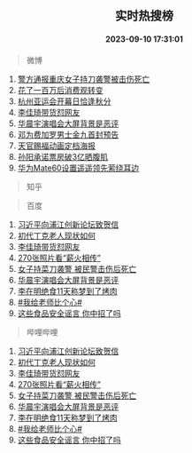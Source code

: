 <div align="center"><h2>实时热搜榜</h2><h4>2023-09-10 17:31:01</h4></div>

> 微博  

1. [警方通报重庆女子持刀袭警被击伤死亡](https://s.weibo.com/weibo?q=%23%E8%AD%A6%E6%96%B9%E9%80%9A%E6%8A%A5%E9%87%8D%E5%BA%86%E5%A5%B3%E5%AD%90%E6%8C%81%E5%88%80%E8%A2%AD%E8%AD%A6%E8%A2%AB%E5%87%BB%E4%BC%A4%E6%AD%BB%E4%BA%A1%23&t=31&band_rank=1&Refer=top)<br />
2. [花了一百万后消费观转变](https://s.weibo.com/weibo?q=%23%E8%8A%B1%E4%BA%86%E4%B8%80%E7%99%BE%E4%B8%87%E5%90%8E%E6%B6%88%E8%B4%B9%E8%A7%82%E8%BD%AC%E5%8F%98%23&t=31&band_rank=2&Refer=top)<br />
3. [杭州亚运会开幕日恰逢秋分](https://s.weibo.com/weibo?q=%23%E6%9D%AD%E5%B7%9E%E4%BA%9A%E8%BF%90%E4%BC%9A%E5%BC%80%E5%B9%95%E6%97%A5%E6%81%B0%E9%80%A2%E7%A7%8B%E5%88%86%23&t=31&band_rank=3&Refer=top)<br />
4. [李佳琦带货怼网友](https://s.weibo.com/weibo?q=%23%E6%9D%8E%E4%BD%B3%E7%90%A6%E5%B8%A6%E8%B4%A7%E6%80%BC%E7%BD%91%E5%8F%8B%23&t=31&band_rank=4&Refer=top)<br />
5. [华晨宇演唱会大屏背景是恶评](https://s.weibo.com/weibo?q=%23%E5%8D%8E%E6%99%A8%E5%AE%87%E6%BC%94%E5%94%B1%E4%BC%9A%E5%A4%A7%E5%B1%8F%E8%83%8C%E6%99%AF%E6%98%AF%E6%81%B6%E8%AF%84%23&t=31&band_rank=5&Refer=top)<br />
6. [邓为费加罗男士金九首封预告](https://s.weibo.com/weibo?q=%23%E9%82%93%E4%B8%BA%E8%B4%B9%E5%8A%A0%E7%BD%97%E7%94%B7%E5%A3%AB%E9%87%91%E4%B9%9D%E9%A6%96%E5%B0%81%E9%A2%84%E5%91%8A%23&t=31&band_rank=6&Refer=top)<br />
7. [天官赐福动画定档海报](https://s.weibo.com/weibo?q=%E5%A4%A9%E5%AE%98%E8%B5%90%E7%A6%8F%E5%8A%A8%E7%94%BB%E5%AE%9A%E6%A1%A3%E6%B5%B7%E6%8A%A5&t=31&band_rank=7&Refer=top)<br />
8. [孙阳承诺票房破3亿晒腹肌](https://s.weibo.com/weibo?q=%23%E5%AD%99%E9%98%B3%E6%89%BF%E8%AF%BA%E7%A5%A8%E6%88%BF%E7%A0%B43%E4%BA%BF%E6%99%92%E8%85%B9%E8%82%8C%23&t=31&band_rank=8&Refer=top)<br />
9. [华为Mate60设置遥遥领先萦绕耳边](https://s.weibo.com/weibo?q=%E5%8D%8E%E4%B8%BAMate60%E8%AE%BE%E7%BD%AE%E9%81%A5%E9%81%A5%E9%A2%86%E5%85%88%E8%90%A6%E7%BB%95%E8%80%B3%E8%BE%B9&t=31&band_rank=9&Refer=top)<br />

> 知乎  


> 百度  

1. [习近平向浦江创新论坛致贺信](https://www.baidu.com/s?wd=%E4%B9%A0%E8%BF%91%E5%B9%B3%E5%90%91%E6%B5%A6%E6%B1%9F%E5%88%9B%E6%96%B0%E8%AE%BA%E5%9D%9B%E8%87%B4%E8%B4%BA%E4%BF%A1&sa=fyb_news&rsv_dl=fyb_news)<br />
2. [初代丁克老人现状如何](https://www.baidu.com/s?wd=%E5%88%9D%E4%BB%A3%E4%B8%81%E5%85%8B%E8%80%81%E4%BA%BA%E7%8E%B0%E7%8A%B6%E5%A6%82%E4%BD%95&sa=fyb_news&rsv_dl=fyb_news)<br />
3. [李佳琦带货怼网友](https://www.baidu.com/s?wd=%E6%9D%8E%E4%BD%B3%E7%90%A6%E5%B8%A6%E8%B4%A7%E6%80%BC%E7%BD%91%E5%8F%8B&sa=fyb_news&rsv_dl=fyb_news)<br />
4. [270张照片看“薪火相传”](https://www.baidu.com/s?wd=270%E5%BC%A0%E7%85%A7%E7%89%87%E7%9C%8B%E2%80%9C%E8%96%AA%E7%81%AB%E7%9B%B8%E4%BC%A0%E2%80%9D&sa=fyb_news&rsv_dl=fyb_news)<br />
5. [女子持菜刀袭警 被民警击伤后死亡](https://www.baidu.com/s?wd=%E5%A5%B3%E5%AD%90%E6%8C%81%E8%8F%9C%E5%88%80%E8%A2%AD%E8%AD%A6+%E8%A2%AB%E6%B0%91%E8%AD%A6%E5%87%BB%E4%BC%A4%E5%90%8E%E6%AD%BB%E4%BA%A1&sa=fyb_news&rsv_dl=fyb_news)<br />
6. [华晨宇演唱会大屏背景是恶评](https://www.baidu.com/s?wd=%E5%8D%8E%E6%99%A8%E5%AE%87%E6%BC%94%E5%94%B1%E4%BC%9A%E5%A4%A7%E5%B1%8F%E8%83%8C%E6%99%AF%E6%98%AF%E6%81%B6%E8%AF%84&sa=fyb_news&rsv_dl=fyb_news)<br />
7. [李在明绝食11天称梦到了烤肉](https://www.baidu.com/s?wd=%E6%9D%8E%E5%9C%A8%E6%98%8E%E7%BB%9D%E9%A3%9F11%E5%A4%A9%E7%A7%B0%E6%A2%A6%E5%88%B0%E4%BA%86%E7%83%A4%E8%82%89&sa=fyb_news&rsv_dl=fyb_news)<br />
8. [#我给老师比个心#](https://www.baidu.com/s?wd=%23%E6%88%91%E7%BB%99%E8%80%81%E5%B8%88%E6%AF%94%E4%B8%AA%E5%BF%83%23&sa=fyb_news&rsv_dl=fyb_news)<br />
9. [这些食品安全谣言 你中招了吗](https://www.baidu.com/s?wd=%E8%BF%99%E4%BA%9B%E9%A3%9F%E5%93%81%E5%AE%89%E5%85%A8%E8%B0%A3%E8%A8%80+%E4%BD%A0%E4%B8%AD%E6%8B%9B%E4%BA%86%E5%90%97&sa=fyb_news&rsv_dl=fyb_news)<br />

> 哔哩哔哩  

1. [习近平向浦江创新论坛致贺信](https://www.baidu.com/s?wd=%E4%B9%A0%E8%BF%91%E5%B9%B3%E5%90%91%E6%B5%A6%E6%B1%9F%E5%88%9B%E6%96%B0%E8%AE%BA%E5%9D%9B%E8%87%B4%E8%B4%BA%E4%BF%A1&sa=fyb_news&rsv_dl=fyb_news)<br />
2. [初代丁克老人现状如何](https://www.baidu.com/s?wd=%E5%88%9D%E4%BB%A3%E4%B8%81%E5%85%8B%E8%80%81%E4%BA%BA%E7%8E%B0%E7%8A%B6%E5%A6%82%E4%BD%95&sa=fyb_news&rsv_dl=fyb_news)<br />
3. [李佳琦带货怼网友](https://www.baidu.com/s?wd=%E6%9D%8E%E4%BD%B3%E7%90%A6%E5%B8%A6%E8%B4%A7%E6%80%BC%E7%BD%91%E5%8F%8B&sa=fyb_news&rsv_dl=fyb_news)<br />
4. [270张照片看“薪火相传”](https://www.baidu.com/s?wd=270%E5%BC%A0%E7%85%A7%E7%89%87%E7%9C%8B%E2%80%9C%E8%96%AA%E7%81%AB%E7%9B%B8%E4%BC%A0%E2%80%9D&sa=fyb_news&rsv_dl=fyb_news)<br />
5. [女子持菜刀袭警 被民警击伤后死亡](https://www.baidu.com/s?wd=%E5%A5%B3%E5%AD%90%E6%8C%81%E8%8F%9C%E5%88%80%E8%A2%AD%E8%AD%A6+%E8%A2%AB%E6%B0%91%E8%AD%A6%E5%87%BB%E4%BC%A4%E5%90%8E%E6%AD%BB%E4%BA%A1&sa=fyb_news&rsv_dl=fyb_news)<br />
6. [华晨宇演唱会大屏背景是恶评](https://www.baidu.com/s?wd=%E5%8D%8E%E6%99%A8%E5%AE%87%E6%BC%94%E5%94%B1%E4%BC%9A%E5%A4%A7%E5%B1%8F%E8%83%8C%E6%99%AF%E6%98%AF%E6%81%B6%E8%AF%84&sa=fyb_news&rsv_dl=fyb_news)<br />
7. [李在明绝食11天称梦到了烤肉](https://www.baidu.com/s?wd=%E6%9D%8E%E5%9C%A8%E6%98%8E%E7%BB%9D%E9%A3%9F11%E5%A4%A9%E7%A7%B0%E6%A2%A6%E5%88%B0%E4%BA%86%E7%83%A4%E8%82%89&sa=fyb_news&rsv_dl=fyb_news)<br />
8. [#我给老师比个心#](https://www.baidu.com/s?wd=%23%E6%88%91%E7%BB%99%E8%80%81%E5%B8%88%E6%AF%94%E4%B8%AA%E5%BF%83%23&sa=fyb_news&rsv_dl=fyb_news)<br />
9. [这些食品安全谣言 你中招了吗](https://www.baidu.com/s?wd=%E8%BF%99%E4%BA%9B%E9%A3%9F%E5%93%81%E5%AE%89%E5%85%A8%E8%B0%A3%E8%A8%80+%E4%BD%A0%E4%B8%AD%E6%8B%9B%E4%BA%86%E5%90%97&sa=fyb_news&rsv_dl=fyb_news)<br />
